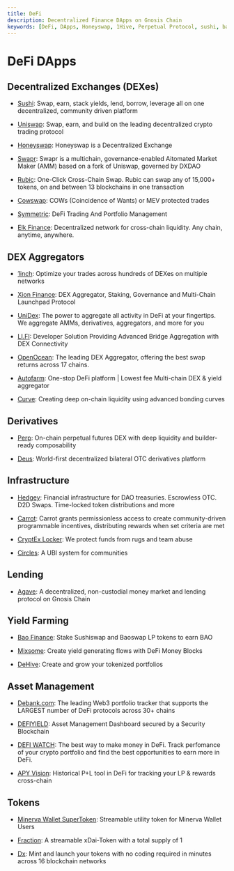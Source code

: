 ```yaml
---
title: DeFi
description: Decentralized Finance DApps on Gnosis Chain
keywords: [DeFi, DApps, Honeyswap, 1Hive, Perpetual Protocol, sushi, bao.finance, Swapr, Xion Finance, UniCrypt Network, pNetwork, Deus Finance DAO, Mixsome, Agave, Hedgey, DeBank, CLV, DxSale, Rubic, Fraction, Minerva, Curve, UniDex, Cowswap, CryptEx Locker, Tornado Cash, Elk Finance, Synapse Network, apy vision, DeHive, DeFi Watch, DeFi Yield, Carrot, Autofarm Network, OpenOcean, Li Finance] 
---
```


# DeFi DApps

## Decentralized Exchanges (DEXes)

* [Sushi](https://sushi.com): Swap, earn, stack yields, lend, borrow, leverage all on one decentralized, community driven platform

* [Uniswap](https://app.uniswap.org/): Swap, earn, and build on the leading decentralized crypto trading protocol

* [Honeyswap](https://honeyswap.org): Honeyswap is a Decentralized Exchange

* [Swapr](https://swapr.eth.limo/): Swapr is a multichain, governance-enabled Aitomated Market Maker (AMM) based on a fork of Uniswap, governed by DXDAO

* [Rubic](https://rubic.exchange/): One-Click Cross-Chain Swap. Rubic can swap any of 15,000+ tokens, on and between 13 blockchains in one transaction

* [Cowswap](https://cowswap.exchange/): COWs (Coincidence of Wants) or MEV protected trades

* [Symmetric](https://symmetric.finance): DeFi Trading And Portfolio Management

* [Elk Finance](https://elk.finance/): Decentralized network for cross-chain liquidity. Any chain, anytime, anywhere.

## DEX Aggregators

* [1inch](https://1inch.io/): Optimize your trades across hundreds of DEXes on multiple networks

* [Xion Finance](https://xion.finance): DEX Aggregator, Staking, Governance and Multi-Chain Launchpad Protocol

* [UniDex](https://www.unidex.exchange/): The power to aggregate all activity in DeFi at your fingertips. We aggregate AMMs, derivatives, aggregators, and more for you

* [LI.FI](https://li.fi): Developer Solution Providing Advanced Bridge Aggregation with DEX Connectivity 

* [OpenOcean](https://openocean.finance): The leading DEX Aggregator, offering the best swap returns across 17 chains. 

* [Autofarm](https://autofarm.network): One-stop DeFi platform | Lowest fee Multi-chain DEX & yield aggregator

* [Curve](https://xdai.curve.fi/): Creating deep on-chain liquidity using advanced bonding curves

## Derivatives

* [Perp](https://perp.com): On-chain perpetual futures DEX with deep liquidity and builder-ready composability

* [Deus](https://deus.finance): World-first decentralized bilateral OTC derivatives platform

## Infrastructure

* [Hedgey](https://hedgey.finance/): Financial infrastructure for DAO treasuries. Escrowless OTC. D2D Swaps. Time-locked token distributions and more

* [Carrot](https://carrot.eth.limo): Carrot grants permissionless access to create community-driven programmable incentives, distributing rewards when set criteria are met

* [CryptEx Locker](https://cryptexlock.me/): We protect funds from rugs and team 
abuse

 * [Circles](https://joincircles.net): A UBI system for communities


## Lending

* [Agave](https://agave.finance): A decentralized, non-custodial money market and lending protocol on Gnosis Chain

## Yield Farming

* [Bao Finance](https://bao.finance): Stake Sushiswap and Baoswap LP tokens to earn BAO

* [Mixsome](https://mixsome.cash/): Create yield generating flows with DeFi Money Blocks

* [DeHive](https://dehive.finance): Create and grow your tokenized portfolios

## Asset Management

* [Debank.com](https://Debank.com): The leading Web3 portfolio tracker that supports the LARGEST number of DeFi protocols across 30+ chains

* [DEFIYIELD](https://defiyield.app/): Asset Management Dashboard secured by a Security Blockchain

* [DEFI WATCH](https://defi.watch): The best way to make money in DeFi. Track perfomance of your crypto portfolio and find the best opportunities to earn more in DeFi.

* [APY Vision](https://apy.vision): Historical P+L tool in DeFi for tracking your LP & rewards cross-chain

## Tokens

* [Minerva Wallet SuperToken](https://docs.minerva.digital/miva-and-xdai-chain/miva-token): Streamable utility token for Minerva Wallet Users

* [Fraction](https://fraction.fyi/): A streamable xDai-Token with a total supply of 1

* [Dx](https://dx.app): Mint and launch your tokens with no coding required in minutes across 16 blockchain networks